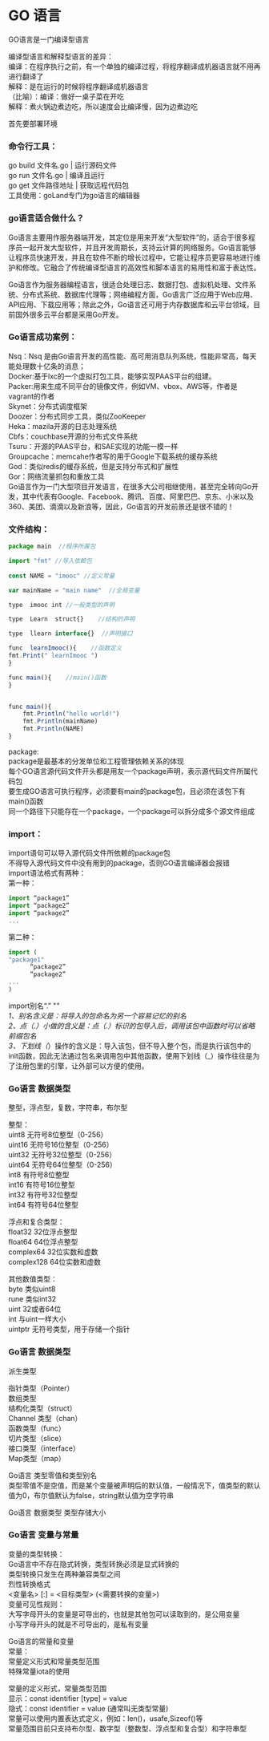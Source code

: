 # GO 语言

GO语言是一门编译型语言        

编译型语言和解释型语言的差异：        
编译：在程序执行之前，有一个单独的编译过程，将程序翻译成机器语言就不用再进行翻译了        
解释：是在运行的时候将程序翻译成机器语言        
（比喻）：编译：做好一桌子菜在开吃        
    解释：煮火锅边煮边吃，所以速度会比编译慢，因为边煮边吃        

首先要部署环境        
 
### 命令行工具：        
go build 文件名.go   | 运行源码文件        
go  run 文件名.go     | 编译且运行        
go get  文件路径地址   | 获取远程代码包        
工具使用：goLand专门为go语言的编辑器        

### go语言适合做什么？        
Go语言主要用作服务器端开发，其定位是用来开发“大型软件”的，适合于很多程序员一起开发大型软件，并且开发周期长，支持云计算的网络服务。Go语言能够让程序员快速开发，并且在软件不断的增长过程中，它能让程序员更容易地进行维护和修改。它融合了传统编译型语言的高效性和脚本语言的易用性和富于表达性。        

Go语言作为服务器编程语言，很适合处理日志、数据打包、虚拟机处理、文件系统、分布式系统、数据库代理等；网络编程方面，Go语言广泛应用于Web应用、API应用、下载应用等；除此之外，Go语言还可用于内存数据库和云平台领域，目前国外很多云平台都是采用Go开发。        


### Go语言成功案例：        
Nsq：Nsq 是由Go语言开发的高性能、高可用消息队列系统，性能非常高，每天能处理数十亿条的消息；        
Docker:基于lxc的一个虚拟打包工具，能够实现PAAS平台的组建。        
Packer:用来生成不同平台的镜像文件，例如VM、vbox、AWS等，作者是vagrant的作者        
Skynet：分布式调度框架        
Doozer：分布式同步工具，类似ZooKeeper        
Heka：mazila开源的日志处理系统        
Cbfs：couchbase开源的分布式文件系统        
Tsuru：开源的PAAS平台，和SAE实现的功能一模一样        
Groupcache：memcahe作者写的用于Google下载系统的缓存系统        
God：类似redis的缓存系统，但是支持分布式和扩展性        
Gor：网络流量抓包和重放工具        
Go语言作为一门大型项目开发语言，在很多大公司相继使用，甚至完全转向Go开发，其中代表有Google、Facebook、腾讯、百度、阿里巴巴、京东、小米以及360、美团、滴滴以及新浪等，因此，Go语言的开发前景还是很不错的！        


### 文件结构：        
```javascript
package main  //程序所属包

import "fmt" //导入依赖包
 
const NAME = "imooc" //定义常量

var mainName = "main name"  //全局变量

type  imooc int //一般类型的声明

type  Learn  struct{}    //结构的声明

type  llearn interface{}  //声明接口

func  learnImooc(){    //函数定义
fmt.Print(" learnImooc ")
}

func main(){    //main()函数
}


func main(){
	fmt.Println("hello world!")
	fmt.Println(mainName)
	fmt.Println(NAME)
}
```

package:        
 	package是最基本的分发单位和工程管理依赖关系的体现        
每个GO语言源代码文件开头都是用友一个package声明，表示源代码文件所属代码包        
要生成GO语言可执行程序，必须要有main的package包，且必须在该包下有main()函数        
        同一个路径下只能存在一个package，一个package可以拆分成多个源文件组成        

### import：        
import语句可以导入源代码文件所依赖的package包        
不得导入源代码文件中没有用到的package，否则GO语言编译器会报错        
import语法格式有两种：        
第一种：       
```javascript 
import “package1”
import “package2”
import “package2”
...
```
第二种：   
```javascript     
import (
"package1"
      “package2”
      “package2”
...
)
```

import别名“.”  "_"        
1、别名含义是：将导入的包命名为另一个容易记忆的别名        
2、点（.）小做的含义是：点（.）标识的包导入后，调用该包中函数时可以省略前缀包名        
3、下划线（_）操作的含义是：导入该包，但不导入整个包，而是执行该包中的init函数，因此无法通过包名来调用包中其他函数，使用下划线（_）操作往往是为了注册包里的引擎，让外部可以方便的使用。        

### Go语言 数据类型
整型，浮点型，复数，字符串，布尔型        

整型：        
uint8    无符号8位整型（0-256）        
uint16   无符号16位整型（0-256）        
uint32   无符号32位整型（0-256）        
uint64   无符号64位整型（0-256）        
int8       有符号8位整型        
int16    有符号16位整型        
int32    有符号32位整型        
int64    有符号64位整型        

浮点和复合类型：        
float32     32位浮点整型        
float64     64位浮点整型        
complex64   32位实数和虚数        
complex128   64位实数和虚数        

其他数值类型：        
byte    类似uint8        
rune     类似int32        
uint      32或者64位        
int        与uint一样大小        
uintptr    无符号类型，用于存储一个指针        


### Go语言 数据类型
派生类型        

指针类型（Pointer）        
数组类型        
结构化类型（struct）        
Channel  类型（chan）        
函数类型（func）        
切片类型（slice）        
接口类型（interface）        
Map类型（map）        

Go语言 类型零值和类型别名        
类型零值不是空值，而是某个变量被声明后的默认值，一般情况下，值类型的默认值为0，布尔值默认为false，string默认值为空字符串        


Go语言  数据类型    类型存储大小        


### Go语言 变量与常量         
变量的类型转换：        
Go语言中不存在隐式转换，类型转换必须是显式转换的        
类型转换只发生在两种兼容类型之间        
烈性转换格式            
<变量名>  [:]  =  <目标类型>  (<需要转换的变量>)        
变量可见性规则：        
大写字母开头的变量是可导出的，也就是其他包可以读取到的，是公用变量        
小写字母开头的就是不可导出的，是私有变量        

Go语言的常量和变量        
常量：        
常量定义形式和常量类型范围        
特殊常量iota的使用        

常量的定义形式，常量类型范围        
显示：const identifier  [type]  =  value        
隐式：const identifier = value  (通常叫无类型常量)        
常量可以使用内置表达式定义，例如：len()，usafe,Sizeof()等        
常量范围目前只支持布尔型、数字型（整数型、浮点型和复合型）和字符串型        




























